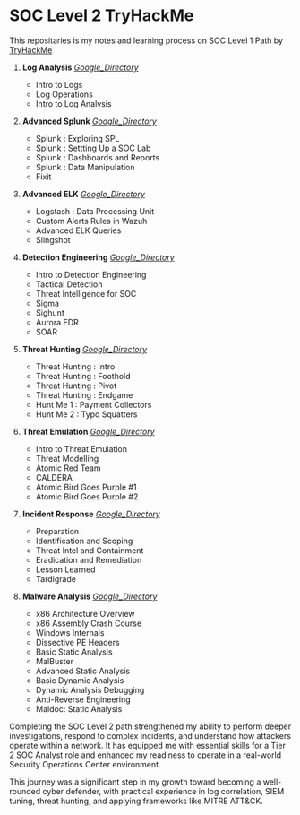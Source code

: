 # SOC Level 2 TryHackMe
This repositaries is my notes and learning process on SOC Level 1 Path by [TryHackMe](https://tryhackme.com/r/paths)

1. **Log Analysis** [_Google_Directory_](https://drive.google.com/drive/folders/1YcFVihT68bfEgRdH0yakra5mfJn82e01?usp=drive_link)
     -  Intro to Logs 
     -  Log Operations
     -  Intro to Log Analysis
  
2. **Advanced Splunk** [_Google_Directory_](https://drive.google.com/drive/folders/13gQQQ8gRKaDML4gu4BkWjvHDRAlex3fs?usp=drive_link)
     -  Splunk : Exploring SPL
     -  Splunk : Settting Up a SOC Lab
     -  Splunk : Dashboards and Reports
     -  Splunk : Data Manipulation
     -  Fixit   

 3. **Advanced ELK** [_Google_Directory_](https://drive.google.com/drive/folders/1jeE9SBFF1k7-OtcCzvPXrHtqLTpgWeVN?usp=drive_link)
     - Logstash : Data Processing Unit
     - Custom Alerts Rules in Wazuh
     - Advanced ELK Queries
     - Slingshot
   
 4. **Detection Engineering** [_Google_Directory_](https://drive.google.com/drive/folders/1r4s5joJ8-M5iMkrOkZf2lQ75c4X_TjMT?usp=drive_link)
     - Intro to Detection Engineering
     - Tactical Detection
     - Threat Intelligence for SOC
     - Sigma
     - Sighunt
     - Aurora EDR
     - SOAR

 5. **Threat Hunting** [_Google_Directory_](https://drive.google.com/drive/folders/1jKaXSBWjb85hgalNAQkUB8KnH0pNSVSY?usp=drive_link)
     - Threat Hunting : Intro
     - Threat Hunting : Foothold
     - Threat Hunting : Pivot
     - Threat Hunting : Endgame
     - Hunt Me 1 : Payment Collectors
     - Hunt Me 2 : Typo Squatters
   
 6. **Threat Emulation** [_Google_Directory_](https://drive.google.com/drive/folders/18t9lO2KUs-xxscyzGeEuU29qXZihCK2l?usp=drive_link)
     - Intro to Threat Emulation
     - Threat Modelling
     - Atomic Red Team
     - CALDERA
     - Atomic Bird Goes Purple #1
     - Atomic Bird Goes Purple #2
   
 7. **Incident Response** [_Google_Directory_](https://drive.google.com/drive/folders/1y16pOjqrNC8MdkHyTSAMi5AsZ2mz3mbG?usp=drive_link)
     - Preparation
     - Identification and Scoping
     - Threat Intel and Containment
     - Eradication and Remediation
     - Lesson Learned
     - Tardigrade

 8. **Malware Analysis** [_Google_Directory_]()
     - x86 Architecture Overview
     - x86 Assembly Crash Course
     - Windows Internals
     - Dissective PE Headers
     - Basic Static Analysis
     - MalBuster
     - Advanced Static Analysis
     - Basic Dynamic Analysis
     - Dynamic Analysis Debugging
     - Anti-Reverse Engineering
     - Maldoc: Static Analysis

Completing the SOC Level 2 path strengthened my ability to perform deeper investigations, respond to complex incidents, and understand how attackers operate within a network. It has equipped me with essential skills for a Tier 2 SOC Analyst role and enhanced my readiness to operate in a real-world Security Operations Center environment.

This journey was a significant step in my growth toward becoming a well-rounded cyber defender, with practical experience in log correlation, SIEM tuning, threat hunting, and applying frameworks like MITRE ATT&CK.


